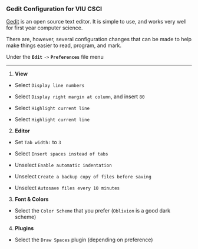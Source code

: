 ### Gedit Configuration for VIU CSCI

[Gedit](https://wiki.gnome.org/Apps/Gedit) is an open source text editor.
It is simple to use, and works very well for first year computer science.

There are, however, several configuration changes that can be made to help make things easier to read, program, and mark.

Under the **`Edit`** `->` **`Preferences`** file menu

---

1. **View**

  * Select `Display line numbers`

  * Select `Display right margin at column`, and insert `80`

  * Select `Highlight current line`

  * Select `Highlight current line`

2. **Editor**

 * Set `Tab width:` to `3`

 * Select `Insert spaces instead of tabs`

 * Unselect `Enable automatic indentation`

 * Unselect `Create a backup copy of files before saving`

 * Unselect `Autosave files every 10 minutes`

3. **Font & Colors**

 * Select the `Color Scheme` that you prefer (`Oblivion` is a good dark scheme)

4. **Plugins**

 * Select the `Draw Spaces` plugin (depending on preference)

